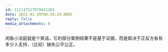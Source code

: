 ```yaml
---
id: 111137527879441283
date: 2021-01-20T08:29:24.000Z
reply: false
media_attachments: 0
---
```


闲鱼小法庭就是个笑话，它的部分案例结果不是基于证据，而是取决于正反方各有多少人支持，（比较）缺失公平公正。

